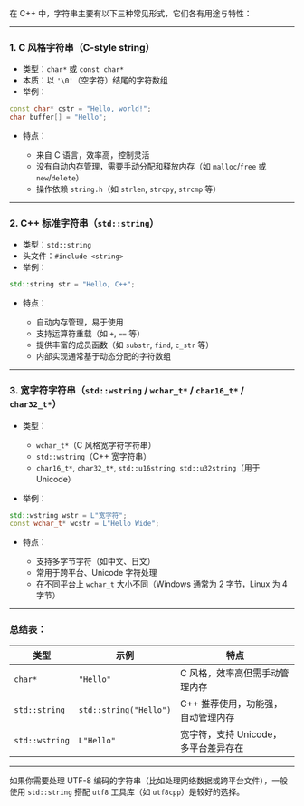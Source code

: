 在 C++ 中，字符串主要有以下三种常见形式，它们各有用途与特性：

---

### 1. **C 风格字符串（C-style string）**

* 类型：`char*` 或 `const char*`
* 本质：以 `'\0'`（空字符）结尾的字符数组
* 举例：

```cpp
const char* cstr = "Hello, world!";
char buffer[] = "Hello";
```

* 特点：

  * 来自 C 语言，效率高，控制灵活
  * 没有自动内存管理，需要手动分配和释放内存（如 `malloc`/`free` 或 `new`/`delete`）
  * 操作依赖 `string.h`（如 `strlen`, `strcpy`, `strcmp` 等）

---

### 2. **C++ 标准字符串（`std::string`）**

* 类型：`std::string`
* 头文件：`#include <string>`
* 举例：

```cpp
std::string str = "Hello, C++";
```

* 特点：

  * 自动内存管理，易于使用
  * 支持运算符重载（如 `+`, `==` 等）
  * 提供丰富的成员函数（如 `substr`, `find`, `c_str` 等）
  * 内部实现通常基于动态分配的字符数组

---

### 3. **宽字符字符串（`std::wstring` / `wchar_t*` / `char16_t*` / `char32_t*`）**

* 类型：

  * `wchar_t*`（C 风格宽字符字符串）
  * `std::wstring`（C++ 宽字符串）
  * `char16_t*`, `char32_t*`, `std::u16string`, `std::u32string`（用于 Unicode）
* 举例：

```cpp
std::wstring wstr = L"宽字符";
const wchar_t* wcstr = L"Hello Wide";
```

* 特点：

  * 支持多字节字符（如中文、日文）
  * 常用于跨平台、Unicode 字符处理
  * 在不同平台上 `wchar_t` 大小不同（Windows 通常为 2 字节，Linux 为 4 字节）

---

### 总结表：

| 类型             | 示例                     | 特点                     |
| -------------- | ---------------------- | ---------------------- |
| `char*`        | `"Hello"`              | C 风格，效率高但需手动管理内存       |
| `std::string`  | `std::string("Hello")` | C++ 推荐使用，功能强，自动管理内存    |
| `std::wstring` | `L"Hello"`             | 宽字符，支持 Unicode，多平台差异存在 |

---

如果你需要处理 UTF-8 编码的字符串（比如处理网络数据或跨平台文件），一般使用 `std::string` 搭配 `utf8` 工具库（如 `utf8cpp`）是较好的选择。

